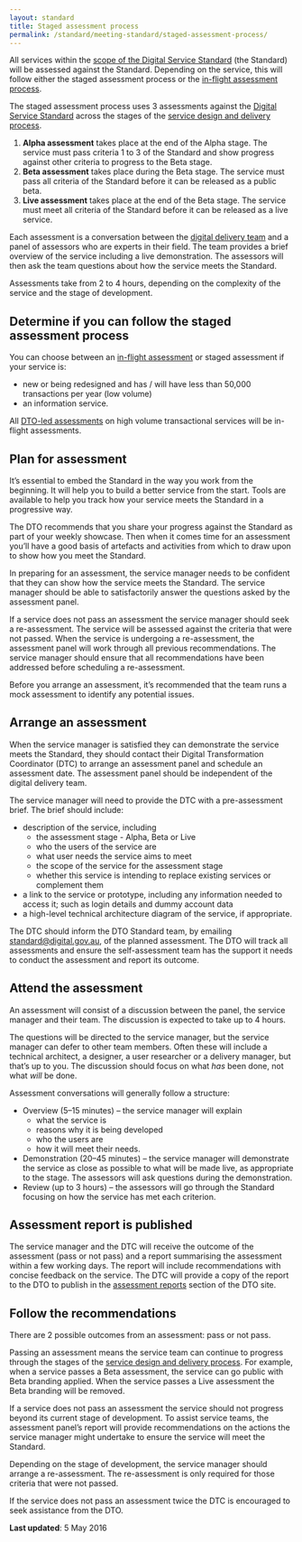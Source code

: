 ```yaml
---
layout: standard
title: Staged assessment process
permalink: /standard/meeting-standard/staged-assessment-process/
---
```

All services within the [scope of the Digital Service Standard](/standard/scope-of-standard/) (the Standard) will be assessed against the Standard. Depending on the service, this will follow either the staged assessment process or the [in-flight assessment process](/standard/meeting-standard/#inflight).

The staged assessment process uses 3 assessments against the [Digital Service Standard](/standard/) across the stages of the [service design and delivery process](/standard/service-design-and-delivery-process/).

1. **Alpha assessment** takes place at the end of the Alpha stage. The service must pass criteria 1 to 3 of the Standard and show progress against other criteria to progress to the Beta stage.
2. **Beta assessment** takes place during the Beta stage. The service must pass all criteria of the Standard before it can be released as a public beta. 
3. **Live assessment** takes place at the end of the Beta stage. The service must meet all criteria of the Standard before it can be released as a live service.

Each assessment is a conversation between the [digital delivery team](/standard/design-guides/the-team/) and a panel of assessors who are experts in their field. The team provides a brief overview of the service including a live demonstration. The assessors will then ask the team questions about how the service meets the Standard.

Assessments take from 2 to 4 hours, depending on the complexity of the service and the stage of development.

## Determine if you can follow the staged assessment process

You can choose between an [in-flight assessment](/standard/meeting-standard/#inflight) or staged assessment if your service is:

* new or being redesigned and has / will have less than 50,000 transactions per year (low volume) 
* an information service.

All [DTO-led assessments](/standard/meeting-standard/#dtoled) on high volume transactional services will be in-flight assessments.

## Plan for assessment

It’s essential to embed the Standard in the way you work from the beginning. It will help you to build a better service from the start. Tools are available to help you track how your service meets the Standard in a progressive way.

The DTO recommends that you share your progress against the Standard as part of your weekly showcase. Then when it comes time for an assessment you’ll have a good basis of artefacts and activities from which to draw upon to show how you meet the Standard.

In preparing for an assessment, the service manager needs to be confident that they can show how the service meets the Standard. The service manager should be able to satisfactorily answer the questions asked by the assessment panel.

If a service does not pass an assessment the service manager should seek a  re-assessment. The service will be assessed against the criteria that were not passed. When the service is undergoing a re-assessment, the assessment panel will work through all previous recommendations. The service manager should ensure that all recommendations have been addressed before scheduling a re-assessment.

Before you arrange an assessment, it’s recommended that the team runs a mock assessment to identify any potential issues. 

## Arrange an assessment

When the service manager is satisfied they can demonstrate the service meets the Standard, they should contact their Digital Transformation Coordinator (DTC) to arrange an assessment panel and schedule an assessment date. The assessment panel should be independent of the digital delivery team.

The service manager will need to provide the DTC with a pre-assessment brief. The brief should include:

* description of the service, including
  * the assessment stage - Alpha, Beta or Live
  * who the users of the service are
  * what user needs the service aims to meet
  * the scope of the service for the assessment stage
  * whether this service is intending to replace existing services or complement them
* a link to the service or prototype, including any information needed to access it; such as login details and dummy account data
* a high-level technical architecture diagram of the service, if appropriate.

The DTC should inform the DTO Standard team, by emailing [standard@digital.gov.au](mailto:standard@digital.gov.au), of the planned assessment. The DTO will track all assessments and ensure the self-assessment team has the support it needs to conduct the assessment and report its outcome.

## Attend the assessment

An assessment will consist of a discussion between the panel, the service manager and their team. The discussion is expected to take up to 4 hours.

The questions will be directed to the service manager, but the service manager can defer to other team members. Often these will include a technical architect, a designer, a user researcher or a delivery manager, but that’s up to you. The discussion should focus on what *has* been done, not what *will* be done.

Assessment conversations will generally follow a structure:

* Overview (5–15 minutes) – the service manager will explain
  * what the service is
  * reasons why it is being developed
  * who the users are
  * how it will meet their needs.
* Demonstration (20–45 minutes) – the service manager will demonstrate the service as close as possible to what will be made live, as appropriate to the stage. The assessors will ask questions during the demonstration.
* Review (up to 3 hours) – the assessors will go through the Standard focusing on how the service has met each criterion.

## Assessment report is published 

The service manager and the DTC will receive the outcome of the assessment (pass or not pass) and a report summarising the assessment within a few working days. The report will include recommendations with concise feedback on the service. The DTC will provide a copy of the report to the DTO to publish in the [assessment reports](/standard/assessments/) section of the DTO site.

## Follow the recommendations

There are 2 possible outcomes from an assessment: pass or not pass.

Passing an assessment means the service team can continue to progress through the stages of the [service design and delivery process](https://www.dto.gov.au/standard/service-design-and-delivery-process/). For example, when a service passes a Beta assessment, the service can go public with Beta branding applied. When the service passes a Live assessment the Beta branding will be removed.

If a service does not pass an assessment the service should not progress beyond its current stage of development. To assist service teams, the assessment panel’s report will provide recommendations on the actions the service manager might undertake to ensure the service will meet the Standard.

Depending on the stage of development, the service manager should arrange a re-assessment. The re-assessment is only required for those criteria that were not passed.

If the service does not pass an assessment twice the DTC is encouraged to seek assistance from the DTO.

**Last updated**: 5 May 2016
